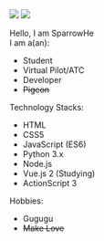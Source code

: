 <img src="https://github-readme-stats.vercel.app/api?username=sparrowhe&show_icons=true&icon_color=66ccff&text_color=718096&bg_color=ffffff&hide_title=true" />
<img src="https://github-readme-stats.vercel.app/api/top-langs/?username=sparrowhe&hide=actionscript,haxe" />
<!-- Check the sum of - and >>2 -->

Hello, I am SparrowHe  
I am a(an):
- Student
- Virtual Pilot/ATC
- Developer
- ~~Pigeon~~

Technology Stacks:
- HTML
- CSS5
- JavaScript (ES6)
- Python 3.x
- Node.js
- Vue.js 2 (Studying)
- ActionScript 3

Hobbies:
- Gugugu
- ~~Make Love~~
